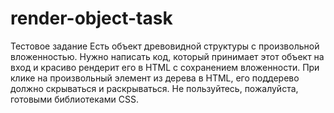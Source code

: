 # render-object-task

Тестовое задание
Есть объект древовидной структуры с произвольной вложенностью. 
Нужно написать код, который принимает этот объект на вход и красиво рендерит его в HTML с сохранением вложенности.
При клике на произвольный элемент из дерева в HTML, его поддерево должно скрываться и раскрываться.
Не пользуйтесь, пожалуйста, готовыми библиотеками CSS.
